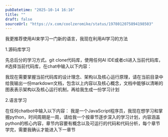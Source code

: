 ```yaml
---
pubDatetime: "2025-10-14 16:16"
title: ""
draft: false
sourceUrl: "https://x.com/coolzeromike/status/1978012075894198503"
---
```


我更推荐使用AI来学习一门新的语言，我现在利用AI学习的方法

1.源码库学习

先总后分的学习方式。git clone代码库，使用任何AI IDE或者cli进入当前代码库，#选择当前代码库，在chat中输入以下内容：

我现在需要掌握当前代码库的设计理念、架构以及核心运行原理，请在当前目录中给我输出一份markdown文档，包含以上内容以及核心概念，文档中能够以清晰的图表表示架构以及核心运行机制，再给我生成一份学习计划

2.语言学习

在任何chatbot中输入以下内容：
我是一个JavaScript程序员，我现在想学习和掌握python，时间周期是一周，请给我一个按章节逐步深入的学习计划，内容涵盖python的核心内容，章节内容要有概念以及可运行的代码和代码分析，每个章节学完，需要我确认才能进入下一章节
